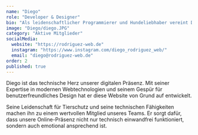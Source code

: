 ```yaml
---
name: "Diego"
role: "Developer & Designer"
bio: "Als leidenschaftlicher Programmierer und Hundeliebhaber vereint Diego seine technischen Fähigkeiten mit seiner Liebe zu Vierbeinern. Er ist verantwortlich für das komplette Design und den gesamten Aufbau dieser Website – von der visuellen Gestaltung bis zur technischen Umsetzung. Mit seinem Auge für Details und modernem Webdesign sorgt er dafür, dass unsere digitale Präsenz nicht nur reibungslos funktioniert, sondern auch ansprechend und benutzerfreundlich ist. In seiner Freizeit verbringt er gerne Zeit mit seinem Hund Lucky und engagiert sich für die Rechte und das Wohlbefinden von Hunden."
image: "Diego/diego.JPG"
category: "Aktive Mitglieder"
socialMedia:
  website: "https://rodriguez-web.de"
  instagram: "https://www.instagram.com/diego_rodriguez_web/"
  email: "diego@rodriguez-web.de"
order: 2
published: true
---
```


Diego ist das technische Herz unserer digitalen Präsenz. Mit seiner Expertise in modernen Webtechnologien und seinem Gespür für benutzerfreundliches Design hat er diese Website von Grund auf entwickelt.

Seine Leidenschaft für Tierschutz und seine technischen Fähigkeiten machen ihn zu einem wertvollen Mitglied unseres Teams. Er sorgt dafür, dass unsere Online-Präsenz nicht nur technisch einwandfrei funktioniert, sondern auch emotional ansprechend ist. 